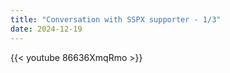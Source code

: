 ```yaml
---
title: "Conversation with SSPX supporter - 1/3"
date: 2024-12-19
---
```


{{< youtube 86636XmqRmo >}}

